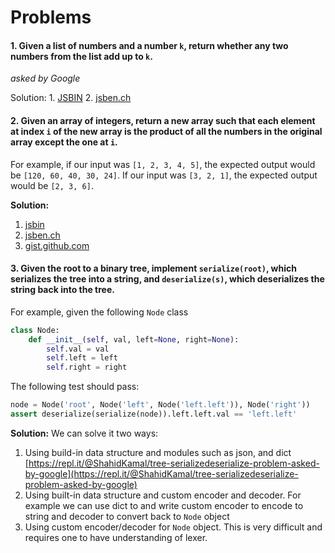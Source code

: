 # Problems

#### 1. Given a list of numbers and a number `k`, return whether any two numbers from the list add up to `k`. 
*asked by Google*

Solution: 
	1. [JSBIN](https://jsbin.com/nemeboxini/edit?js,console)
	2. [jsben.ch](http://jsben.ch/hiASj)

#### 2. Given an array of integers, return a new array such that each element at index `i` of the new array is the product of all the numbers in the original array except the one at `i`.
For example, if our input was `[1, 2, 3, 4, 5]`, the expected output would be `[120, 60, 40, 30, 24]`. If our input was `[3, 2, 1]`, the expected output would be `[2, 3, 6]`.

**Solution:**
1. [jsbin](https://jsbin.com/kidixuf/edit?js,console)
2. [jsben.ch](http://jsben.ch/rujQZ)
3. [gist.github.com](https://gist.github.com/d89f6f91f34f3f752e7f13dd99ce81e5)

#### 3. Given the root to a binary tree, implement  `serialize(root)`, which serializes the tree into a string, and  `deserialize(s)`, which deserializes the string back into the tree.

For example, given the following  `Node`  class
```python
class Node:
    def __init__(self, val, left=None, right=None):
        self.val = val
        self.left = left
        self.right = right

```
The following test should pass:
```python
node = Node('root', Node('left', Node('left.left')), Node('right'))
assert deserialize(serialize(node)).left.left.val == 'left.left'
```
**Solution:**
We can solve it two ways: 
1. Using build-in data structure and modules such as json, and dict
[https://repl.it/@ShahidKamal/tree-serializedeserialize-problem-asked-by-google](https://repl.it/@ShahidKamal/tree-serializedeserialize-problem-asked-by-google)
2. Using built-in data structure and custom encoder and decoder. For example we can use dict to and write custom encoder to encode to string and decoder to convert back to `Node` object
3. Using custom encoder/decoder for `Node` object. This is very difficult and requires one to have understanding  of lexer.
<!--stackedit_data:
eyJoaXN0b3J5IjpbLTE3ODA4OTM4MDEsLTE0OTg2ODcwNDMsLT
k3NTE5NzczNl19
-->